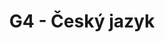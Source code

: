---
title: G4 - Český jazyk
subject: Český jazyk
layout: subject
summary: "Přehled všech témat pro český jazyk v G4 popořadě:"
---
